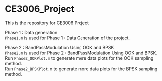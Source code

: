 # CE3006_Project
This is the repository for CE3006 Project

Phase 1 : Data generation  
```Phase1.m``` is used for Phase 1 : Data Generation of the project.  

Phase 2 : BandPassModulation Using OOK and BPSK  
```Phase2.m``` is used for Phase 2 : BandPassModulation Using OOK and BPSK.  
Run ```Phase2_OOKPlot.m``` to generate more data plots for the OOK sampling method.   
Run ```Phase2_BPSKPlot.m``` to generate more data plots for the BPSK sampling method.  



